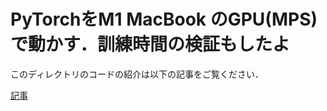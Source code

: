 # PyTorchをM1 MacBook のGPU(MPS)で動かす．訓練時間の検証もしたよ
このディレクトリのコードの紹介は以下の記事をご覧ください．

[記事](https://zenn.dev/hidetoshi/articles/20220731_pytorch-m1-macbook-gpu)
